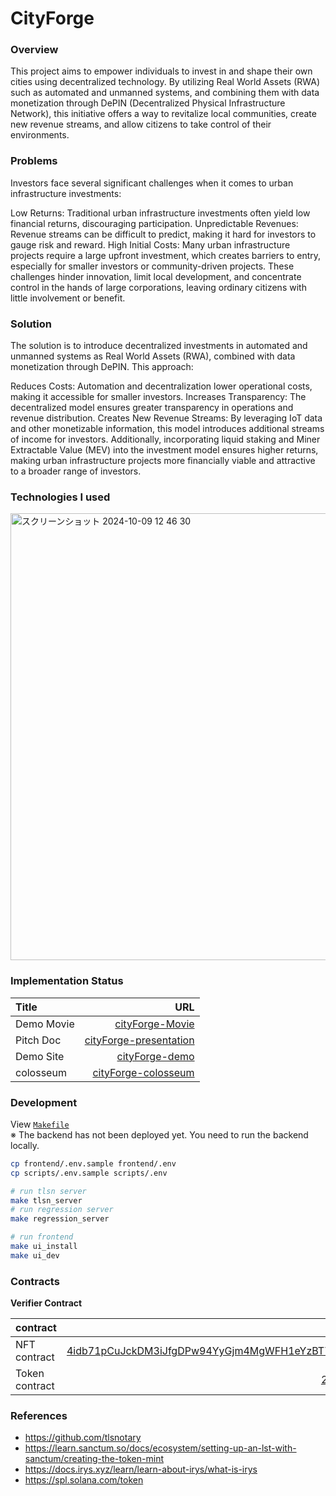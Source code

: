 # CityForge

### Overview
This project aims to empower individuals to invest in and shape their own cities using decentralized technology. By utilizing Real World Assets (RWA) such as automated and unmanned systems, and combining them with data monetization through DePIN (Decentralized Physical Infrastructure Network), this initiative offers a way to revitalize local communities, create new revenue streams, and allow citizens to take control of their environments. 


### Problems
Investors face several significant challenges when it comes to urban infrastructure investments:

Low Returns: Traditional urban infrastructure investments often yield low financial returns, discouraging participation.
Unpredictable Revenues: Revenue streams can be difficult to predict, making it hard for investors to gauge risk and reward.
High Initial Costs: Many urban infrastructure projects require a large upfront investment, which creates barriers to entry, especially for smaller investors or community-driven projects.
These challenges hinder innovation, limit local development, and concentrate control in the hands of large corporations, leaving ordinary citizens with little involvement or benefit.


### Solution
The solution is to introduce decentralized investments in automated and unmanned systems as Real World Assets (RWA), combined with data monetization through DePIN. This approach:

Reduces Costs: Automation and decentralization lower operational costs, making it accessible for smaller investors.
Increases Transparency: The decentralized model ensures greater transparency in operations and revenue distribution.
Creates New Revenue Streams: By leveraging IoT data and other monetizable information, this model introduces additional streams of income for investors.
Additionally, incorporating liquid staking and Miner Extractable Value (MEV) into the investment model ensures higher returns, making urban infrastructure projects more financially viable and attractive to a broader range of investors.


### Technologies I used
<img width="715" alt="スクリーンショット 2024-10-09 12 46 30" src="https://github.com/user-attachments/assets/5321dffb-e2f7-493c-b6f7-9f3d26dd96b0">





### Implementation Status

| Title          |                                                              URL |
| :------------- | ---------------------------------------------------------------: |
| Demo Movie      |  [cityForge-Movie](https://www.youtube.com/watch?v=pY5WoDl1_OY)|
| Pitch Doc    |   [cityForge-presentation](https://docs.google.com/presentation/d/1iivj84G9uyN8AYd-u-iq2lXvWZISgpxH/edit?usp=sharing&ouid=100915926369744357011&rtpof=true&sd=true)|
| Demo Site     |                                 [cityForge-demo](https://town-forge.web.app/) | 
| colosseum   | [cityForge-colosseum](https://arena.colosseum.org/projects/hackathon/cityforge) |



### Development
View [`Makefile`](./Makefile)<br>
※ The backend has not been deployed yet. You need to run the backend locally.
```sh
cp frontend/.env.sample frontend/.env
cp scripts/.env.sample scripts/.env

# run tlsn server
make tlsn_server
# run regression server
make regression_server

# run frontend
make ui_install
make ui_dev
```


### Contracts
**Verifier Contract**

| contract                   |                                                                                                                   contract address |
| :------------------------- | ---------------------------------------------------------------------------------------------------------------------------------: |
| NFT contract    | [4idb71pCuJckDM3iJfgDPw94YyGjm4MgWFH1eYzBT7oyxiV6JRx3gtgNFyGUeSc2rS7oBLaxsUbR7PRbLRJFYoWi](https://explorer.solana.com/tx/4idb71pCuJckDM3iJfgDPw94YyGjm4MgWFH1eYzBT7oyxiV6JRx3gtgNFyGUeSc2rS7oBLaxsUbR7PRbLRJFYoWi?cluster=devnet)|
| Token contract    | [2WnjhDNU5LAbhcYWVGvAhzFBWRHKuyDmJmGT2VtNEf9t](https://explorer.solana.com/address/2WnjhDNU5LAbhcYWVGvAhzFBWRHKuyDmJmGT2VtNEf9t)|



### References
- https://github.com/tlsnotary
- https://learn.sanctum.so/docs/ecosystem/setting-up-an-lst-with-sanctum/creating-the-token-mint
- https://docs.irys.xyz/learn/learn-about-irys/what-is-irys
- https://spl.solana.com/token
